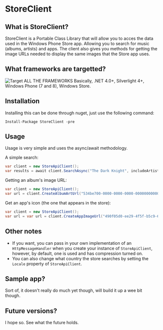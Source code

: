 # StoreClient #

## What is StoreClient? ##
StoreClient is a Portable Class Library that will allow you to acces the data used in the Windows Phone Store app. Allowing you to search for music (albums, artists) and apps. The client also gives you methods for getting the image URLs needed to display the same images that the Store app uses.

## What frameworks are targetted? ##
![Target ALL THE FRAMEWORKS](http://cdn.memegenerator.net/instances/400x/35496697.jpg)
Basically, .NET 4.0+, Silverlight 4+, Windows Phone (7 and 8), Windows Store.

## Installation ##
Installing this can be done through nuget, just use the following command:

`Install-Package StoreClient -pre`

## Usage ##
Usage is very simple and uses the async/await methodology.

A simple search:
```c#
var client = new StoreApiClient();
var results = await client.SearchAsync("The Dark Knight", includeArtists: false, includeTracks: false);
```

Getting an album's image URL:
```c#
var client = new StoreApiClient();
var url = client.CreateAlbumArtUrl("534be700-0000-0000-0000-000000000000");
```

Get an app's icon (the one that appears in the store):
```c#
var client = new StoreApiClient();
var url = var url = client.CreateAppImageUrl("490f05d0-ee29-4f5f-b5c9-66b48c6f63a2", ImageType.IconLarge);
```

## Other notes ##
- If you want, you can pass in your own implementation of an `HttpMessageHandler` when you create your instance of `StoreApiClient`, however, by default, one is used and has compression turned on.
- You can also change what country the store searches by setting the `Locale` property of `StoreApiClient`.

## Sample app? ##
Sort of, it doesn't really do much yet though, will build it up a wee bit though.

## Future versions? ##
I hope so. See what the future holds.